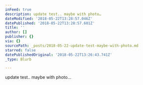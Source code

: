 ```yaml
---
inFeed: true
description: update test.. maybe with photo…
dateModified: '2018-05-22T13:28:57.046Z'
datePublished: '2018-05-22T13:28:57.601Z'
title: ''
author: []
publisher: {}
via: {}
sourcePath: _posts/2018-05-22-update-test-maybe-with-photo.md
starred: false
datePublishedOriginal: '2018-05-22T13:26:43.741Z'
_type: Blurb

---
```

update test.. maybe with photo...